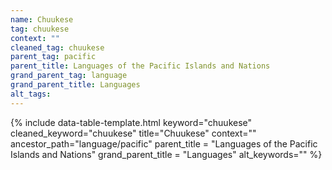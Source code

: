 ```yaml
---
name: Chuukese
tag: chuukese
context: ""
cleaned_tag: chuukese
parent_tag: pacific
parent_title: Languages of the Pacific Islands and Nations
grand_parent_tag: language
grand_parent_title: Languages
alt_tags: 
---
```


{% include data-table-template.html 
  keyword="chuukese" 
  cleaned_keyword="chuukese" 
  title="Chuukese"
  context=""
  ancestor_path="language/pacific" 
  parent_title = "Languages of the Pacific Islands and Nations"
  grand_parent_title = "Languages"
  alt_keywords=""
%}

